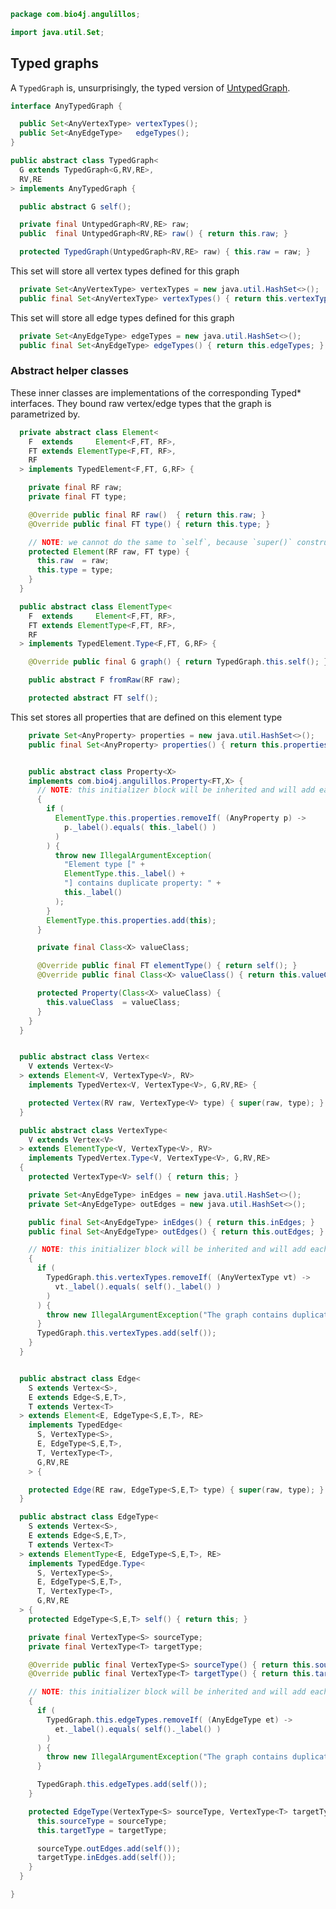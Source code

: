 
```java
package com.bio4j.angulillos;

import java.util.Set;
```


## Typed graphs

A `TypedGraph` is, unsurprisingly, the typed version of [UntypedGraph](UntypedGraph.java.md).


```java
interface AnyTypedGraph {

  public Set<AnyVertexType> vertexTypes();
  public Set<AnyEdgeType>   edgeTypes();
}

public abstract class TypedGraph<
  G extends TypedGraph<G,RV,RE>,
  RV,RE
> implements AnyTypedGraph {

  public abstract G self();

  private final UntypedGraph<RV,RE> raw;
  public  final UntypedGraph<RV,RE> raw() { return this.raw; }

  protected TypedGraph(UntypedGraph<RV,RE> raw) { this.raw = raw; }
```

This set will store all vertex types defined for this graph

```java
  private Set<AnyVertexType> vertexTypes = new java.util.HashSet<>();
  public final Set<AnyVertexType> vertexTypes() { return this.vertexTypes; }
```

This set will store all edge types defined for this graph

```java
  private Set<AnyEdgeType> edgeTypes = new java.util.HashSet<>();
  public final Set<AnyEdgeType> edgeTypes() { return this.edgeTypes; }
```

### Abstract helper classes

These inner classes are implementations of the corresponding Typed* interfaces.
They bound raw vertex/edge types that the graph is parametrized by.


```java
  private abstract class Element<
    F  extends     Element<F,FT, RF>,
    FT extends ElementType<F,FT, RF>,
    RF
  > implements TypedElement<F,FT, G,RF> {

    private final RF raw;
    private final FT type;

    @Override public final RF raw()  { return this.raw; }
    @Override public final FT type() { return this.type; }

    // NOTE: we cannot do the same to `self`, because `super()` constructor cannot refer to `this`
    protected Element(RF raw, FT type) {
      this.raw  = raw;
      this.type = type;
    }
  }

  public abstract class ElementType<
    F  extends     Element<F,FT, RF>,
    FT extends ElementType<F,FT, RF>,
    RF
  > implements TypedElement.Type<F,FT, G,RF> {

    @Override public final G graph() { return TypedGraph.this.self(); }

    public abstract F fromRaw(RF raw);

    protected abstract FT self();
```

This set stores all properties that are defined on this element type

```java
    private Set<AnyProperty> properties = new java.util.HashSet<>();
    public final Set<AnyProperty> properties() { return this.properties; }


    public abstract class Property<X>
    implements com.bio4j.angulillos.Property<FT,X> {
      // NOTE: this initializer block will be inherited and will add each vertex type to the set
      {
        if (
          ElementType.this.properties.removeIf( (AnyProperty p) ->
            p._label().equals( this._label() )
          )
        ) {
          throw new IllegalArgumentException(
            "Element type [" +
            ElementType.this._label() +
            "] contains duplicate property: " +
            this._label()
          );
        }
        ElementType.this.properties.add(this);
      }

      private final Class<X> valueClass;

      @Override public final FT elementType() { return self(); }
      @Override public final Class<X> valueClass() { return this.valueClass; }

      protected Property(Class<X> valueClass) {
        this.valueClass  = valueClass;
      }
    }
  }


  public abstract class Vertex<
    V extends Vertex<V>
  > extends Element<V, VertexType<V>, RV>
    implements TypedVertex<V, VertexType<V>, G,RV,RE> {

    protected Vertex(RV raw, VertexType<V> type) { super(raw, type); }
  }

  public abstract class VertexType<
    V extends Vertex<V>
  > extends ElementType<V, VertexType<V>, RV>
    implements TypedVertex.Type<V, VertexType<V>, G,RV,RE>
  {
    protected VertexType<V> self() { return this; }

    private Set<AnyEdgeType> inEdges = new java.util.HashSet<>();
    private Set<AnyEdgeType> outEdges = new java.util.HashSet<>();

    public final Set<AnyEdgeType> inEdges() { return this.inEdges; }
    public final Set<AnyEdgeType> outEdges() { return this.outEdges; }

    // NOTE: this initializer block will be inherited and will add each vertex type to the set
    {
      if (
        TypedGraph.this.vertexTypes.removeIf( (AnyVertexType vt) ->
          vt._label().equals( self()._label() )
        )
      ) {
        throw new IllegalArgumentException("The graph contains duplicate vertex type: " + self()._label());
      }
      TypedGraph.this.vertexTypes.add(self());
    }
  }


  public abstract class Edge<
    S extends Vertex<S>,
    E extends Edge<S,E,T>,
    T extends Vertex<T>
  > extends Element<E, EdgeType<S,E,T>, RE>
    implements TypedEdge<
      S, VertexType<S>,
      E, EdgeType<S,E,T>,
      T, VertexType<T>,
      G,RV,RE
    > {

    protected Edge(RE raw, EdgeType<S,E,T> type) { super(raw, type); }
  }

  public abstract class EdgeType<
    S extends Vertex<S>,
    E extends Edge<S,E,T>,
    T extends Vertex<T>
  > extends ElementType<E, EdgeType<S,E,T>, RE>
    implements TypedEdge.Type<
      S, VertexType<S>,
      E, EdgeType<S,E,T>,
      T, VertexType<T>,
      G,RV,RE
  > {
    protected EdgeType<S,E,T> self() { return this; }

    private final VertexType<S> sourceType;
    private final VertexType<T> targetType;

    @Override public final VertexType<S> sourceType() { return this.sourceType; }
    @Override public final VertexType<T> targetType() { return this.targetType; }

    // NOTE: this initializer block will be inherited and will add each edge type to the set
    {
      if (
        TypedGraph.this.edgeTypes.removeIf( (AnyEdgeType et) ->
          et._label().equals( self()._label() )
        )
      ) {
        throw new IllegalArgumentException("The graph contains duplicate edge type: " + self()._label());
      }

      TypedGraph.this.edgeTypes.add(self());
    }

    protected EdgeType(VertexType<S> sourceType, VertexType<T> targetType) {
      this.sourceType = sourceType;
      this.targetType = targetType;

      sourceType.outEdges.add(self());
      targetType.inEdges.add(self());
    }
  }

}

```




[test/java/com/bio4j/angulillos/Twitter.java]: ../../../../../test/java/com/bio4j/angulillos/Twitter.java.md
[test/java/com/bio4j/angulillos/TwitterGraphTestSuite.java]: ../../../../../test/java/com/bio4j/angulillos/TwitterGraphTestSuite.java.md
[main/java/com/bio4j/angulillos/Arity.java]: Arity.java.md
[main/java/com/bio4j/angulillos/UntypedGraphSchema.java]: UntypedGraphSchema.java.md
[main/java/com/bio4j/angulillos/AnyElementType.java]: AnyElementType.java.md
[main/java/com/bio4j/angulillos/UntypedGraph.java]: UntypedGraph.java.md
[main/java/com/bio4j/angulillos/TypedEdgeIndex.java]: TypedEdgeIndex.java.md
[main/java/com/bio4j/angulillos/Labeled.java]: Labeled.java.md
[main/java/com/bio4j/angulillos/TypedVertexIndex.java]: TypedVertexIndex.java.md
[main/java/com/bio4j/angulillos/conversions.java]: conversions.java.md
[main/java/com/bio4j/angulillos/TypedVertexQuery.java]: TypedVertexQuery.java.md
[main/java/com/bio4j/angulillos/QueryPredicate.java]: QueryPredicate.java.md
[main/java/com/bio4j/angulillos/AnyEdgeType.java]: AnyEdgeType.java.md
[main/java/com/bio4j/angulillos/TypedGraph.java]: TypedGraph.java.md
[main/java/com/bio4j/angulillos/AnyProperty.java]: AnyProperty.java.md
[main/java/com/bio4j/angulillos/AnyVertexType.java]: AnyVertexType.java.md
[main/java/com/bio4j/angulillos/TypedElementIndex.java]: TypedElementIndex.java.md